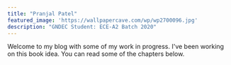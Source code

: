 ```yaml
---
title: "Pranjal Patel"
featured_image: 'https://wallpapercave.com/wp/wp2700096.jpg'
description: "GNDEC Student: ECE-A2 Batch 2020"
---
```

Welcome to my blog with some of my work in progress. I've been working on this book idea. You can read some of the chapters below.
